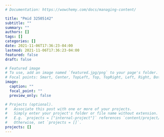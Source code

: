 ```yaml
---
# Documentation: https://wowchemy.com/docs/managing-content/

title: "Pmid 32505142"
subtitle: ""
summary: ""
authors: []
tags: []
categories: []
date: 2021-11-06T17:36:23-04:00
lastmod: 2021-11-06T17:36:23-04:00
featured: false
draft: false

# Featured image
# To use, add an image named `featured.jpg/png` to your page's folder.
# Focal points: Smart, Center, TopLeft, Top, TopRight, Left, Right, BottomLeft, Bottom, BottomRight.
image:
  caption: ""
  focal_point: ""
  preview_only: false

# Projects (optional).
#   Associate this post with one or more of your projects.
#   Simply enter your project's folder or file name without extension.
#   E.g. `projects = ["internal-project"]` references `content/project/deep-learning/index.md`.
#   Otherwise, set `projects = []`.
projects: []
---
```

